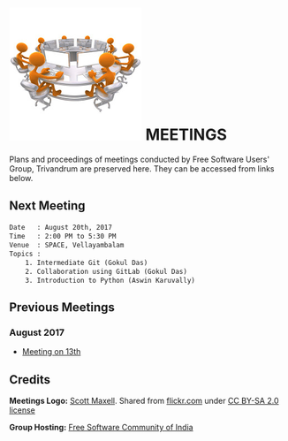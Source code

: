 # ![Meetings Icon](static/meetings_logo.jpg) MEETINGS 

Plans and proceedings of meetings conducted by Free Software Users' Group, Trivandrum are
preserved here. They can be accessed from links below.

## Next Meeting
```
Date   : August 20th, 2017
Time   : 2:00 PM to 5:30 PM
Venue  : SPACE, Vellayambalam
Topics :
    1. Intermediate Git (Gokul Das)
    2. Collaboration using GitLab (Gokul Das)
    3. Introduction to Python (Aswin Karuvally)
```

## Previous Meetings

### August 2017
- [Meeting on 13th](2017-08-13.md)

## Credits
**Meetings Logo:** [Scott Maxell](https://thegoldguys.blogspot.in/).
Shared from [flickr.com](https://www.flickr.com/photos/lumaxart/2181400330/in/photostream/)
under [CC BY-SA 2.0 license](https://creativecommons.org/licenses/by-sa/2.0/)

**Group Hosting:** [Free Software Community of India](http://fsci.org.in/)

